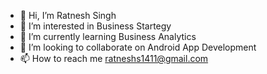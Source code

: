 - 👋 Hi, I’m Ratnesh Singh
- 👀 I’m interested in Business Startegy
- 🌱 I’m currently learning Business Analytics
- 💞️ I’m looking to collaborate on Android App Development
- 📫 How to reach me ratneshs1411@gmail.com

<!---
Rats37/Rats37 is a ✨ special ✨ repository because its `README.md` (this file) appears on your GitHub profile.
You can click the Preview link to take a look at your changes.
--->
